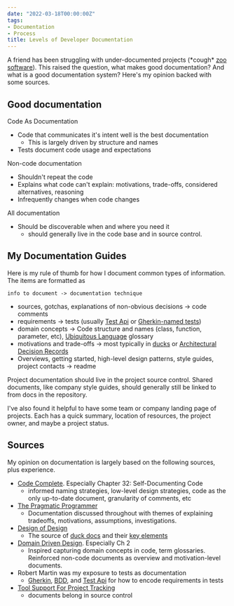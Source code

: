 ```yaml
---
date: "2022-03-18T00:00:00Z"
tags:
- Documentation
- Process
title: Levels of Developer Documentation
---
```


A friend has been struggling with under-documented projects (\*cough\* [zoo software](https://blog.ploeh.dk/2012/12/18/RangersandZookeepers/)). This raised the question, what makes good documentation? And what is a good documentation system? Here's my opinion backed with some sources.
<!--more-->

## Good documentation

Code As Documentation
- Code that communicates it's intent well is the best documentation
  - This is largely driven by structure and names
- Tests document code usage and expectations

Non-code documentation
- Shouldn't repeat the code
- Explains what code can't explain: motivations, trade-offs, considered alternatives, reasoning
- Infrequently changes when code changes

All documentation
- Should be discoverable when and where you need it
  - should generally live in the code base and in source control.

## My Documentation Guides
Here is my rule of thumb for how I document common types of information. The items are formatted as 

`info to document -> documentation technique`

- sources, gotchas, explanations of non-obvious decisions -> code comments
- requirements -> tests (usually [Test Api](https://codewithspoon.com/2019/12/stop-corrupting-yourself-test-against-abstractions/) or [Gherkin-named tests](../posts/2021-12-12-Gherking-Test-Names.md))
- domain concepts -> Code structure and names (class, function, parameter, etc), [Ubiquitous Language](https://www.martinfowler.com/bliki/UbiquitousLanguage.html) glossary
- motivations and trade-offs -> most typically in [ducks](../posts/2021-05-21-Duck-Structure.md) or [Architectural Decision Records](https://adr.github.io/)
- Overviews, getting started, high-level design patterns, style guides, project contacts -> readme

Project documentation should live in the project source control. Shared documents, like company style guides, should generally still be linked to from docs in the repository.

I've also found it helpful to have some team or company landing page of projects. Each has a quick summary, location of resources, the project owner, and maybe a project status.

## Sources
My opinion on documentation is largely based on the following sources, plus experience.
- [Code Complete](https://www.amazon.com/Code-Complete-Developer-Best-Practices-ebook/dp/B00JDMPOSY). Especially Chapter 32: Self-Documenting Code
  - informed naming strategies, low-level design strategies, code as the only up-to-date document, granularity of comments, etc
- [The Pragmatic Programmer](https://en.wikipedia.org/wiki/The_Pragmatic_Programmer)
  -  Documentation discussed throughout with themes of explaining tradeoffs, motivations, assumptions, investigations.
- [Design of Design](https://en.wikipedia.org/wiki/The_Design_of_Design)
  -  The source of [duck docs](../posts/2021-05-21-Duck-Structure.md) and their [key elements](../posts/DevEssentials/2018-12-08-Spec-Docs.md)
- [Domain Driven Design](https://www.amazon.com/Domain-Driven-Design-Tackling-Complexity-Software/dp/0321125215). Especially Ch 2
  -  Inspired capturing domain concepts in code, term glossaries. Reinforced non-code documents as overview and motivation-level documents.
- Robert Martin was my exposure to tests as documentation
  - [Gherkin](https://specflow.org/learn/gherkin/), [BDD](https://en.wikipedia.org/wiki/Behavior-driven_development), and [Test Api](https://codewithspoon.com/2019/12/stop-corrupting-yourself-test-against-abstractions/) for how to encode requirements in tests
- [Tool Support For Project Tracking](https://stevemcconnell.com/articles/tool-support-for-project-tracking/)
  - documents belong in source control
